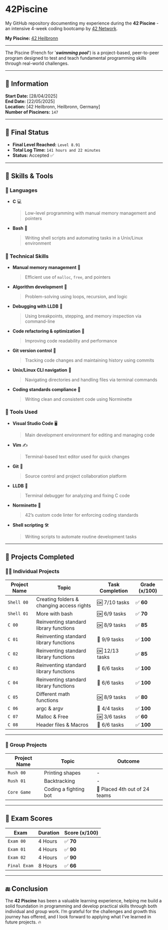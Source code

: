 # 42Piscine

My GitHub repository documenting my experience during the **42 Piscine** - an intensive 4-week coding bootcamp by [42 Network](https://42.fr/en/homepage).

**My Piscine:** [42 Heilbronn](https://www.42heilbronn.de/en/homepage)

---

The Piscine (French for '_**swimming pool**_') is a project-based, peer-to-peer program designed to test and teach fundamental programming skills through real-world challenges.

---

## 📅 Information

**Start Date:** [28/04/2025]  
**End Date:** [22/05/2025]  
**Location:** [42 Heilbronn, Heilbronn, Germany]  
**Number of Pisciners:** `147`  

---

## 🎯 Final Status

- **Final Level Reached:** `Level 8.91`
- **Total Log Time:** `141 hours and 22 minutes`
- **Status:** Accepted ✅

---
## 🧠 Skills & Tools

### 💬 Languages  
- **C** 💻  
  > Low-level programming with manual memory management and pointers  
- **Bash** 🐚  
  > Writing shell scripts and automating tasks in a Unix/Linux environment  

### 🚀 Technical Skills  
- **Manual memory management** 🧠  
  > Efficient use of `malloc`, `free`, and pointers  
- **Algorithm development** 🧩  
  > Problem-solving using loops, recursion, and logic  
- **Debugging with LLDB** 🐞  
  > Using breakpoints, stepping, and memory inspection via command-line  
- **Code refactoring & optimization** 🔧  
  > Improving code readability and performance  
- **Git version control** 🌿  
  > Tracking code changes and maintaining history using commits  
- **Unix/Linux CLI navigation** 📂  
  > Navigating directories and handling files via terminal commands  
- **Coding standards compliance** 🧾  
  > Writing clean and consistent code using Norminette  

### 🧰 Tools Used  
- **Visual Studio Code** 🖥️  
  > Main development environment for editing and managing code  
- **Vim** ✍️  
  > Terminal-based text editor used for quick changes  
- **Git** 🔄  
  > Source control and project collaboration platform  
- **LLDB** 🐛  
  > Terminal debugger for analyzing and fixing C code  
- **Norminette** 📏  
  > 42’s custom code linter for enforcing coding standards  
- **Shell scripting** 🛠️  
  > Writing scripts to automate routine development tasks  

---

## 📁 Projects Completed

### 🧑‍💻 Individual Projects

| Project Name     | Topic                                     | Task Completion       | Grade (x/100)|  
|------------------|-------------------------------------------|-----------------------|--------------|
| `Shell 00`       | Creating folders & changing access rights | 🆗 7/10  tasks         | ✅ **60**    |
| `Shell 01`       | More with bash                            | 🆗 6/9   tasks         | ✅ **70**    |
| `C 00`           | Reinventing standard library functions    | 🆗 8/9   tasks         | ✅ **85**    |
| `C 01`           | Reinventing standard library functions    | 💯 9/9   tasks         | ✅ **100**   |
| `C 02`           | Reinventing standard library functions    | 🆗 12/13 tasks         | ✅ **85**    |
| `C 03`           | Reinventing standard library functions    | 💯 6/6   tasks         | ✅ **100**   |
| `C 04`           | Reinventing standard library functions    | 💯 6/6   tasks         | ✅ **100**   |
| `C 05`           | Different math functions                  | 🆗 8/9   tasks         | ✅ **80**    |
| `C 06`           | argc & argv                               | 💯 4/4   tasks         | ✅ **100**   |
| `C 07`           | Malloc & Free                             | 🆗 3/6   tasks         | ✅ **60**    |
| `C 08`           | Header files & Macros                     | 💯 6/6   tasks         | ✅ **100**   |

---

### 👥 Group Projects

| Project Name     | Topic                          | Outcome                       |
|------------------|--------------------------------|-------------------------------|
| `Rush 00`        | Printing shapes                | -                             |
| `Rush 01`        | Backtracking                   | -                             |
| `Core Game`      | Coding a fighting bot          | 🏅 Placed 4th out of 24 teams |

---

## 📝 Exam Scores

| Exam             | Duration | Score (x/100) |
|------------------|----------|---------------|
| `Exam 00`        | 4 Hours  | ✅ **70**      |
| `Exam 01`        | 4 Hours  | ✅ **90**      |
| `Exam 02`        | 4 Hours  | ✅ **90**      |
| `Final Exam`     | 8 Hours  | ✅ **66**      |

---

## 🔚 Conclusion

The **42 Piscine** has been a valuable learning experience, helping me build a solid foundation in programming and develop practical skills through both individual and group work. I’m grateful for the challenges and growth this journey has offered, and I look forward to applying what I’ve learned in future projects. 🔥
